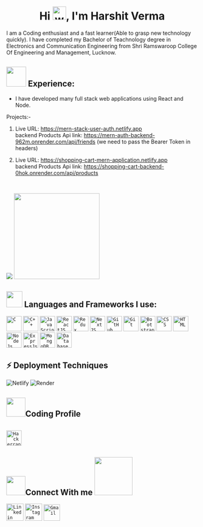 
<h1 align="center">Hi <img alt="wave" src="https://emojis.slackmojis.com/emojis/images/1588177020/8809/wave_hello.gif?1588177020" width="35">, I'm Harshit Verma</h1>

I am a Coding enthusiast and a fast learner(Able to grasp new technology quickly). I have completed my Bachelor of Teachnology degree in Electronics and Communication Engineering from Shri Ramswaroop College Of Engineering and Management, Lucknow.


## <img src="https://media.giphy.com/media/QXPqYpSyBIMjBTtBbl/giphy.gif" width="52px"> Experience: 

- I have developed many full stack web applications using React and Node.  
                                                                                
Projects:-                                                                                                                                                      
1. Live URL: https://mern-stack-user-auth.netlify.app                                                                                                           
   backend Products Api link: https://mern-auth-backend-962m.onrender.com/api/friends (we need to pass the Bearer Token in headers)

2. Live URL: https://shopping-cart-mern-application.netlify.app                                                                                             
   backend Products Api link: https://shopping-cart-backend-0hok.onrender.com/api/products

<br>

<p align = "left">
  <img src="https://github-readme-stats.vercel.app/api?username=harshitverma-dev&show_icons=true&title_color=1b93c9&count_private=true&show_owner=true&icon_color=1b93c9&line_height=30&include_all_commits=true">
  <img height="225" src="https://github-readme-stats.vercel.app/api/top-langs/?username=harshitverma-dev&hide=procfile,matlab,php&title_color=fc5a8d&icon_color=1b93c9&show_owner=true&langs_count=8">


  
</p>


## <img src="https://media.giphy.com/media/QssGEmpkyEOhBCb7e1/giphy.gif" width="42px"> Languages and Frameworks I use:
<code><img width="40px" src="https://img.icons8.com/color/3x/c-programming.png" title="C"/></code>
<code><img width="40px" src="https://img.icons8.com/color/4x/c-plus-plus-logo.png" title="C++"/></code>
<code><img width="40px" src="https://img.icons8.com/color/48/000000/javascript--v1.png" title="JavaScript"/></code>
<code><img width="40px" src="https://img.icons8.com/plasticine/100/000000/react.png" title="ReactJS"/></code>
<code><img width="40px" src="https://img.icons8.com/color/8x/000000/redux.png" title="Redux"/></code>
<code><img width="40px" src="https://img.icons8.com/color/512/nextjs.png" title="NextJS"/></code> 
<code><img width="40px" src="https://img.icons8.com/fluent/8x/github.png" title="GitHub"/></code>
<code><img width="40px" src="https://img.icons8.com/color/2x/git.png" title="Git"/></code>
<code><img width="40px" src="https://img.icons8.com/color/2x/bootstrap.png" title="Bootstrap"/></code>
<code><img width="40px" src="https://img.icons8.com/color/48/000000/css3.png" title="CSS"/></code>
<code><img width="40px" src="https://img.icons8.com/color/48/000000/html-5.png" title="HTML"/></code>
<code><img width="40px" src="https://img.icons8.com/color/8x/000000/nodejs.png" title="NodeJs"/></code>
<code><img width="40px" src="https://img.icons8.com/color/8x/000000/express-js.png" title="ExpressJs"/></code>
<code><img width="40px" src="https://img.icons8.com/color/8x/000000/mongodb.png" title="MongoDB"/></code>
<code><img width="40px" src="https://img.icons8.com/dusk/64/000000/database-restore.png" title="Database"/></code>

<!---
<code><img width="40px" src="https://img.icons8.com/color/48/000000/amazon-web-services.png" title="AWS"/></code>
<code><img width="40px" src="https://img.icons8.com/ios/4x/00758f/mysql-logo.png" title="MySQL"/></code>
--->








## ⚡ Deployment Techniques
![Netlify](https://img.shields.io/badge/-Netlify-darkblue?style=flat-square&logo=netlify)
![Render](https://img.shields.io/badge/Render-232F3E?style=flat-square&logo=render)

<!---
![Docker](https://img.shields.io/badge/-Docker-black?style=flat-square&logo=docker)
![DigitalOcean](https://img.shields.io/badge/-Digital%20Ocean-darkblue?style=flat-square&logo=digitalocean)
--->






## <img src="https://media.giphy.com/media/MIGbtLZoVjbl0bYbAd/giphy.gif" width="50px">Coding Profile

<code> <a href="https://www.hackerrank.com/theharshitverma1"><img width="40px" src="https://img.icons8.com/external-tal-revivo-shadow-tal-revivo/512/external-hackerrank-is-a-technology-company-that-focuses-on-competitive-programming-logo-shadow-tal-revivo.png" title="Hackerrank Profile"/></a></code>





## <img src="https://media.giphy.com/media/KcnlGHBpnKnjZIuCMv/giphy.gif" width="50px">Connect With me  <img src='https://raw.githubusercontent.com/ShahriarShafin/ShahriarShafin/main/Assets/handshake.gif' width="100px">
<code><a href="https://www.linkedin.com/in/harshitv053/"><img width="45px" src="https://img.icons8.com/color/8x/000000/linkedin.png" title="Linkedin"/></a></code>
<code><a href="https://www.instagram.com/harshit_verma53"><img width="45px" src="https://img.icons8.com/fluent/48/000000/instagram-new.png" title="Instagram"/></a></code>
<code><a href="mailto:theharshitverma53@gmail.com"><img width="43px" src="https://img.icons8.com/fluent/48/000000/gmail.png" title="Gmail"/></a></code>

<br>

